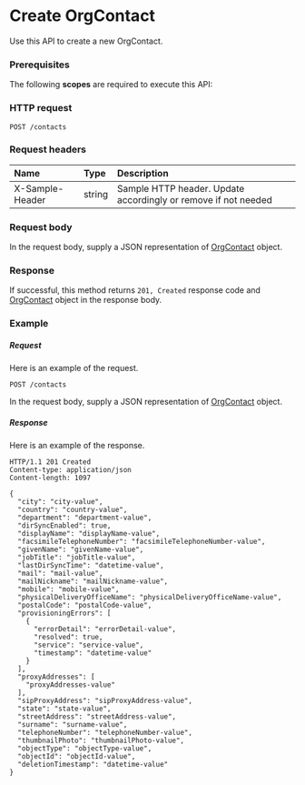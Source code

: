 # Create OrgContact

Use this API to create a new OrgContact.
### Prerequisites
The following **scopes** are required to execute this API: 
### HTTP request
<!-- { "blockType": "ignored" } -->
```http
POST /contacts

```
### Request headers
| Name       | Type | Description|
|:---------------|:--------|:----------|
| X-Sample-Header  | string  | Sample HTTP header. Update accordingly or remove if not needed|

### Request body
In the request body, supply a JSON representation of [OrgContact](../resources/orgcontact.md) object.


### Response
If successful, this method returns `201, Created` response code and [OrgContact](../resources/orgcontact.md) object in the response body.

### Example
##### Request
Here is an example of the request.
<!-- {
  "blockType": "request",
  "name": "create_orgcontact_from_contacts"
}-->
```http
POST /contacts
```
In the request body, supply a JSON representation of [OrgContact](../resources/orgcontact.md) object.
##### Response
Here is an example of the response.
<!-- {
  "blockType": "response",
  "truncated": false,
  "@odata.type": "microsoft.graph.orgcontact"
} -->
```http
HTTP/1.1 201 Created
Content-type: application/json
Content-length: 1097

{
  "city": "city-value",
  "country": "country-value",
  "department": "department-value",
  "dirSyncEnabled": true,
  "displayName": "displayName-value",
  "facsimileTelephoneNumber": "facsimileTelephoneNumber-value",
  "givenName": "givenName-value",
  "jobTitle": "jobTitle-value",
  "lastDirSyncTime": "datetime-value",
  "mail": "mail-value",
  "mailNickname": "mailNickname-value",
  "mobile": "mobile-value",
  "physicalDeliveryOfficeName": "physicalDeliveryOfficeName-value",
  "postalCode": "postalCode-value",
  "provisioningErrors": [
    {
      "errorDetail": "errorDetail-value",
      "resolved": true,
      "service": "service-value",
      "timestamp": "datetime-value"
    }
  ],
  "proxyAddresses": [
    "proxyAddresses-value"
  ],
  "sipProxyAddress": "sipProxyAddress-value",
  "state": "state-value",
  "streetAddress": "streetAddress-value",
  "surname": "surname-value",
  "telephoneNumber": "telephoneNumber-value",
  "thumbnailPhoto": "thumbnailPhoto-value",
  "objectType": "objectType-value",
  "objectId": "objectId-value",
  "deletionTimestamp": "datetime-value"
}
```

<!-- uuid: dd68d155-1285-45e3-96f7-a4ef29d30874
2015-10-19 09:02:11 UTC -->
<!-- {
  "type": "#page.annotation",
  "description": "Create OrgContact",
  "keywords": "",
  "section": "documentation",
  "tocPath": ""
}-->